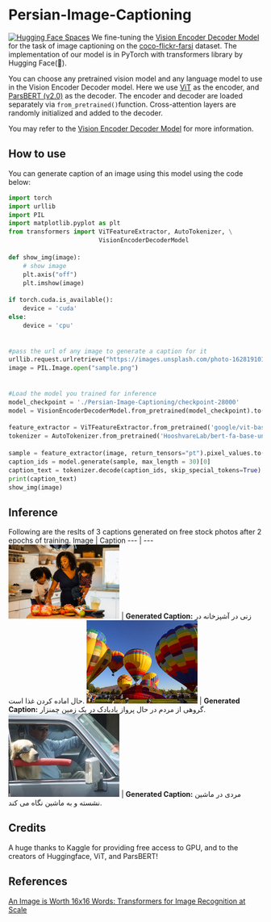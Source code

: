 # Persian-Image-Captioning

[![Hugging Face Spaces](https://img.shields.io/badge/%F0%9F%A4%97%20Hugging%20Face-Spaces-blue)](https://huggingface.co/spaces/MahsaShahidi/Persian-Image-Captioning)
We fine-tuning the [Vision Encoder Decoder Model](https://huggingface.co/docs/transformers/v4.16.2/en/model_doc/vision-encoder-decoder#transformers.VisionEncoderDecoderModel) for the task of image captioning on the [coco-flickr-farsi](https://www.kaggle.com/navidkanaani/coco-flickr-farsi) dataset. The implementation of our model is in PyTorch with transformers library by Hugging Face(🤗).

You can choose any pretrained vision model and any language model to use in the Vision Encoder Decoder model. Here we use [ViT](https://huggingface.co/google/vit-base-patch16-224-in21k) as the encoder, and [ParsBERT (v2.0)](https://huggingface.co/HooshvareLab/bert-fa-base-uncased-clf-persiannews) as the decoder. The encoder and decoder are loaded separately via `from_pretrained()`function. Cross-attention layers are randomly initialized and added to the decoder.

You may refer to the [Vision Encoder Decoder Model](https://huggingface.co/docs/transformers/model_doc/vision-encoder-decoder) for more information.

## How to use
You can generate caption of an image using this model using the code below:
```python
import torch
import urllib
import PIL
import matplotlib.pyplot as plt
from transformers import ViTFeatureExtractor, AutoTokenizer, \
                         VisionEncoderDecoderModel

def show_img(image):
    # show image
    plt.axis("off")
    plt.imshow(image)
    
if torch.cuda.is_available():
    device = 'cuda'
else:
    device = 'cpu'


#pass the url of any image to generate a caption for it    
urllib.request.urlretrieve("https://images.unsplash.com/photo-1628191011227-522c7c3f0af9?ixlib=rb-1.2.1&ixid=MnwxMjA3fDB8MHxwaG90by1wYWdlfHx8fGVufDB8fHx8&auto=format&fit=crop&w=870&q=80", "sample.png")
image = PIL.Image.open("sample.png")


#Load the model you trained for inference 
model_checkpoint = './Persian-Image-Captioning/checkpoint-28000'
model = VisionEncoderDecoderModel.from_pretrained(model_checkpoint).to(device)

feature_extractor = ViTFeatureExtractor.from_pretrained('google/vit-base-patch16-224-in21k')
tokenizer = AutoTokenizer.from_pretrained('HooshvareLab/bert-fa-base-uncased-clf-persiannews')

sample = feature_extractor(image, return_tensors="pt").pixel_values.to(device)
caption_ids = model.generate(sample, max_length = 30)[0]
caption_text = tokenizer.decode(caption_ids, skip_special_tokens=True)
print(caption_text)
show_img(image)
```

## Inference
Following are the reslts of 3 captions generated on free stock photos after 2 epochs of training.
Image | Caption 
--- | --- 
<img src="images/Family-cooking.jpg" width="220"> | **Generated Caption:** زنی در آشپزخانه در حال اماده کردن غذا است.
<img src="images/Balloons.jpg" width="220"> | **Generated Caption:** گروهی از مردم در حال پرواز بادبادک در یک زمین چمنزار.
<img src="images/driving.jpg" width="220">  | **Generated Caption:** مردی در ماشین نشسته و به ماشین نگاه می کند.



## Credits
A huge thanks to Kaggle for providing free access to GPU, and to the creators of Huggingface, ViT, and ParsBERT!


## References
[An Image is Worth 16x16 Words: Transformers for Image Recognition at Scale](https://arxiv.org/abs/2010.11929 )
